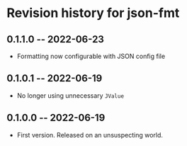 # Revision history for json-fmt

## 0.1.1.0 -- 2022-06-23

* Formatting now configurable with JSON config file

## 0.1.0.1 -- 2022-06-19

* No longer using unnecessary `JValue`

## 0.1.0.0 -- 2022-06-19

* First version. Released on an unsuspecting world.
